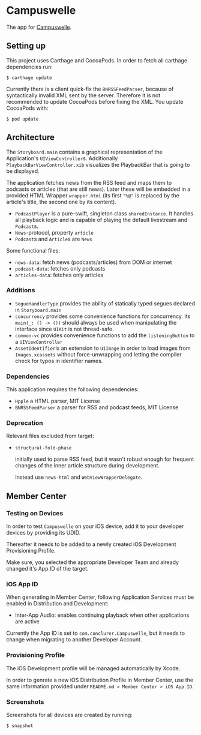 # Campuswelle
The app for [Campuswelle](http://campuswelle.uni-ulm.de).

## Setting up
This project uses Carthage and CocoaPods.
In order to fetch all carthage dependencies run:

`
$ carthage update
`

Currently there is a client quick-fix the `BNRSSFeedParser`, because of syntactically invalid XML sent by the server. Therefore it is not recommended to update CocoaPods before fixing the XML.
You update CocoaPods with:

`
$ pod update
`

## Architecture

The `Storyboard.main` contains a graphical representation of the Application's `UIViewController`s. Additionally `PlaybackBarViewController.xib` visualizes the PlaybackBar that is going to be displayed.

The application fetches news from the RSS feed and maps them to podcasts or articles (that are still news). Later these will be embedded in a provided HTML Wrapper `wrapper.html` (its first `"%@"` is replaced by the article's title, the second one by its content).

- `PodcastPlayer` is a pure-swift, singleton class `sharedInstance`. It handles all playback logic and is capable of playing the default livestream and `Podcast`s.
- `News`-protocol, property `article`
- `Podcast`s and `Article`s are `News`

Some functional files:

- `news-data`: fetch news (podcasts/articles) from DOM or internet
- `podcast-data`: fetches only podcasts
- `articles-data`: fetches only articles

### Additions
- `SegueHandlerType` provides the ability of statically typed segues declared in `Storyboard.main`
- `concurrency` provides some convenience functions for concurrency. Its `main(_: () -> ())` should always be used when manipulating the interface since `UIKit` is not thread-safe.
- `common-vc` provides convenience functions to add the `listeningButton` to a `UIViewController`
- `AssetIdentifier`is an extension to `UIImage` in order to load images from `Images.xcassets` without force-unwrapping and letting the compiler check for typos in identifier names.

### Dependencies
This application requires the following dependencies:

- `Hpple` a HTML parser, MIT License
- `BNRSSFeedParser` a parser for RSS and podcast feeds, MIT License

### Deprecation

Relevant files excluded from target:

- `structural-fold-phase`

	initially used to parse RSS feed, but it wasn't robust enough for frequent changes of the inner article structure during development. 
	
	Instead use `news-html` and `WebViewWrapperDelegate`.
	



## Member Center
### Testing on Devices
In order to test `Campuswelle` on your iOS device, add it  to your developer devices by providing its UDID.

Thereafter it needs to be added to a newly created iOS Development Provisioning Profile.

Make sure, you selected the appropriate Developer Team and already changed it's App ID of the target.

### iOS App ID
When generating in Member Center, following Application Services must be enabled in Distribution and Development:

- Inter-App Audio: enables continuing playback when other applications are active

Currently the App ID is set to `com.conclurer.Campuswelle`, but it needs to change when migrating to another Developer Account.

### Provisioning Profile
The iOS Development profile will be managed automatically by Xcode.

In order to genrate a new iOS Distribution Profile in Member Center, use the same information provided under `README.md > Member Center > iOS App ID`.

### Screenshots

Screenshots for all devices are created by running:

`
$ snapshot
`
